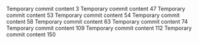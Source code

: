 Temporary commit content 3
Temporary commit content 47
Temporary commit content 53
Temporary commit content 54
Temporary commit content 58
Temporary commit content 63
Temporary commit content 74
Temporary commit content 109
Temporary commit content 112
Temporary commit content 150
